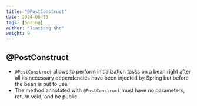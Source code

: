 ```yaml
---
title: "@PostConstruct"
date: 2024-06-13
tags: [Spring]
author: "Tiationg Kho"
weight: 9
---
```


## @PostConstruct

- `@PostConstruct` allows to perform initialization tasks on a bean right after all its necessary dependencies have been injected by Spring but before the bean is put to use
- The method annotated with `@PostConstruct` must have no parameters, return void, and be public